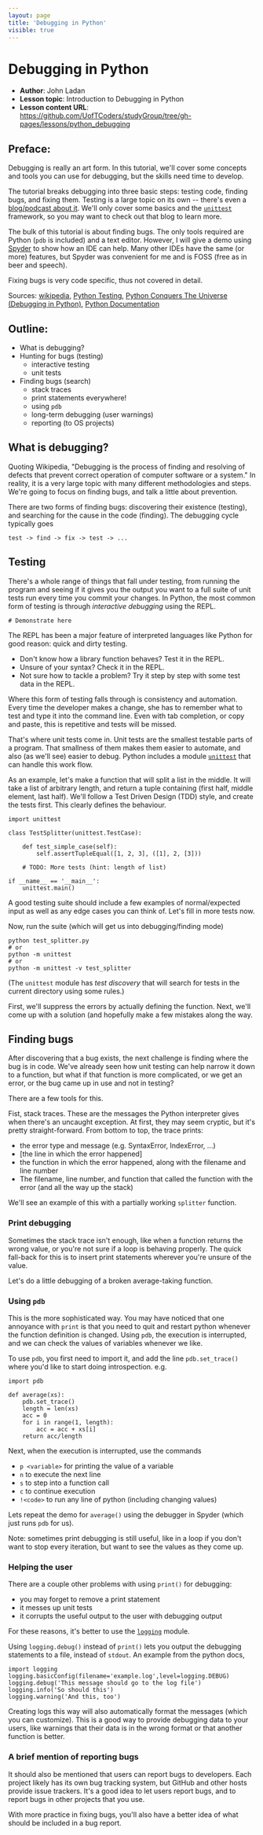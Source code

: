```yaml
---
layout: page
title: 'Debugging in Python'
visible: true
---
```


# Debugging in Python

 - **Author**: John Ladan
 - **Lesson topic**: Introduction to Debugging in Python
 - **Lesson content URL**: <https://github.com/UofTCoders/studyGroup/tree/gh-pages/lessons/python_debugging>

## Preface: ##

Debugging is really an art form. In this tutorial, we'll cover some concepts and tools you can use for debugging, but the skills need time to develop.

The tutorial breaks debugging into three basic steps: testing code, finding bugs, and fixing them. Testing is a large topic on its own -- there's even a [blog/podcast about it](http://pythontesting.net/start-here/). We'll only cover some basics and the [`unittest`](https://docs.python.org/3.5/library/unittest.html) framework, so you may want to check out that blog to learn more.

The bulk of this tutorial is about finding bugs. The only tools required are Python (`pdb` is included) and a text editor. However, I will give a demo using [Spyder](https://github.com/spyder-ide/spyder) to show how an IDE can help. Many other IDEs have the same (or more) features, but Spyder was convenient for me and is FOSS (free as in beer and speech).

Fixing bugs is very code specific, thus not covered in detail.

Sources: [wikipedia](https://en.wikipedia.org/wiki/Debugging), [Python Testing](http://pythontesting.net/), [Python Conquers The Universe (Debugging in Python)](https://pythonconquerstheuniverse.wordpress.com/category/python-debugger/), [Python Documentation](https://docs.python.org/3.5/index.html)

## Outline: ##

- What is debugging?
- Hunting for bugs (testing)
    - interactive testing
    - unit tests
- Finding bugs (search)
    - stack traces
    - print statements everywhere!
    - using `pdb`
    - long-term debugging (user warnings)
    - reporting (to OS projects)

## What is debugging? ##

Quoting Wikipedia, "Debugging is the process of finding and resolving of defects that prevent correct operation of computer software or a system."
In reality, it is a very large topic with many different methodologies and steps. We're going to focus on finding bugs, and talk a little about prevention.

There are two forms of finding bugs: discovering their existence (testing), and searching for the cause in the code (finding). The debugging cycle typically goes

    test -> find -> fix -> test -> ...

## Testing ##

There's a whole range of things that fall under testing, from running the program and seeing if it gives you the output you want to a full suite of unit tests run every time you commit your changes. In Python, the most common form of testing is through *interactive debugging* using the REPL.

    # Demonstrate here

The REPL has been a major feature of interpreted languages like Python for good reason: quick and dirty testing.
 - Don't know how a library function behaves? Test it in the REPL.
 - Unsure of your syntax? Check it in the REPL.
 - Not sure how to tackle a problem? Try it step by step with some test data in the REPL.

Where this form of testing falls through is consistency and automation. Every time the developer makes a change, she has to remember what to test and type it into the command line. Even with tab completion, or copy and paste, this is repetitive and tests will be missed.

That's where unit tests come in. Unit tests are the smallest testable parts of a program. That smallness of them makes them easier to automate, and also (as we'll see) easier to debug. Python includes a module [`unittest`](https://docs.python.org/3.5/library/unittest.html) that can handle this work flow.

As an example, let's make a function that will split a list in the middle. It will take a list of arbitrary length, and return a tuple containing (first half, middle element, last half). We'll follow a Test Driven Design (TDD) style, and create the tests first. This clearly defines the behaviour.

```
import unittest

class TestSplitter(unittest.TestCase):

    def test_simple_case(self):
        self.assertTupleEqual([1, 2, 3], ([1], 2, [3]))

    # TODO: More tests (hint: length of list)

if __name__ == '__main__':
    unittest.main()
```

A good testing suite should include a few examples of normal/expected input as well as any edge cases you can think of. Let's fill in more tests now.

Now, run the suite (which will get us into debugging/finding mode)

    python test_splitter.py
    # or
    python -m unittest
    # or
    python -m unittest -v test_splitter

(The `unittest` module has *test discovery* that will search for tests in the current directory using some rules.)

First, we'll suppress the errors by actually defining the function. Next, we'll come up with a solution (and hopefully make a few mistakes along the way.
    
## Finding bugs ##

After discovering that a bug exists, the next challenge is finding where the bug is in code. We've already seen how unit testing can help narrow it down to a function, but what if that function is more complicated, or we get an error, or the bug came up in use and not in testing?

There are a few tools for this.

Fist, stack traces. These are the messages the Python interpreter gives when there's an uncaught exception. At first, they may seem cryptic, but it's pretty straight-forward. From bottom to top, the trace prints:

 - the error type and message (e.g. SyntaxError, IndexError, ...)
 - [the line in which the error happened]
 - the function in which the error happened, along with the filename and line number
 - The filename, line number, and function that called the function with the error (and all the way up the stack)

We'll see an example of this with a partially working `splitter` function.

### Print debugging ###
Sometimes the stack trace isn't enough, like when a function returns the wrong value, or you're not sure if a loop is behaving properly. The quick fall-back for this is to insert print statements wherever you're unsure of the value.


Let's do a little debugging of a broken average-taking function.


### Using `pdb` ###

This is the more sophisticated way. You may have noticed that one annoyance with `print` is that you need to quit and restart python whenever the function definition is changed. Using `pdb`, the execution is interrupted, and we can check the values of variables whenever we like.

To use `pdb`, you first need to import it, and add the line `pdb.set_trace()` where you'd like to start doing introspection. e.g.

    import pdb

    def average(xs):
        pdb.set_trace()
        length = len(xs)
        acc = 0
        for i in range(1, length):
            acc = acc + xs[i]
        return acc/length

Next, when the execution is interrupted, use the commands
 - `p <variable>` for printing the value of a variable
 - `n` to execute the next line
 - `s` to step into a function call
 - `c` to continue execution
 - `!<code>` to run any line of python (including changing values)

Lets repeat the demo for `average()` using the debugger in Spyder (which just runs `pdb` for us).

Note: sometimes print debugging is still useful, like in a loop if you don't want to stop every iteration, but want to see the values as they come up.

### Helping the user ###
There are a couple other problems with using `print()` for debugging:
 - you may forget to remove a print statement
 - it messes up unit tests
 - it corrupts the useful output to the user with debugging output

For these reasons, it's better to use the [`logging`](https://docs.python.org/3/howto/logging.html#logging-basic-tutorial) module.

Using `logging.debug()` instead of `print()` lets you output the debugging statements to a file, instead of `stdout`. An example from the python docs,

    import logging
    logging.basicConfig(filename='example.log',level=logging.DEBUG)
    logging.debug('This message should go to the log file')
    logging.info('So should this')
    logging.warning('And this, too')

Creating logs this way will also automatically format the messages (which you can customize). This is a good way to provide debugging data to your users, like warnings that their data is in the wrong format or that another function is better.

### A brief mention of reporting bugs ###

It should also be mentioned that users can report bugs to developers. Each project likely has its own bug tracking system, but GitHub and other hosts provide issue trackers. It's a good idea to let users report bugs, and to report bugs in other projects that you use.

With more practice in fixing bugs, you'll also have a better idea of what should be included in a bug report.
